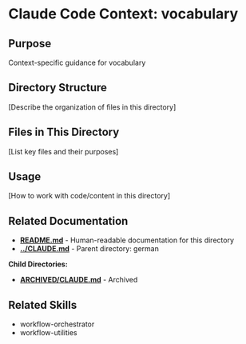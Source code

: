 # Claude Code Context: vocabulary

## Purpose

Context-specific guidance for vocabulary

## Directory Structure

[Describe the organization of files in this directory]

## Files in This Directory

[List key files and their purposes]

## Usage

[How to work with code/content in this directory]


## Related Documentation

- **[README.md](README.md)** - Human-readable documentation for this directory
- **[../CLAUDE.md](../CLAUDE.md)** - Parent directory: german

**Child Directories:**
- **[ARCHIVED/CLAUDE.md](ARCHIVED/CLAUDE.md)** - Archived

## Related Skills

- workflow-orchestrator
- workflow-utilities